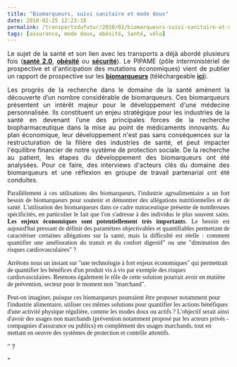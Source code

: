 ```yaml
---
title: "Biomarqueurs, suivi sanitaire et mode doux"
date: 2010-02-25 12:23:18
permalink: /transportsdufutur/2010/02/biomarqueurs-suivi-sanitaire-et-mode-doux.html
tags: [assurance, mode doux, obésité, Santé, vélo]
---
```


<p style="text-align: justify">Le sujet de la santé et son lien avec les transports a déjà abordé plusieurs fois (<strong><span style="text-decoration: underline"><a href="https://gabrielplassat.github.io/transportsdufutur/2010/02/vers-la-sante-20.html" target="_blank">santé 2.0</a></span></strong>, <strong><span style="text-decoration: underline"><a href="https://gabrielplassat.github.io/transportsdufutur/2009/11/mobilite-obesite-sante-innovons-vite.html" target="_blank">obésité</a></span></strong> ou <strong><span style="text-decoration: underline"><a href="https://gabrielplassat.github.io/transportsdufutur/2009/11/effet-de-serre-obesite-et-securite.html" target="_blank">sécurité</a></span></strong>). Le PIPAME (pôle interministériel de prospective et d'anticipation des mutations économiques) vient de publier un rapport de prospective sur les <strong><span style="text-decoration: underline"><a href="http://fr.wikipedia.org/wiki/Biomarqueur" target="_blank">biomarqueurs</a></span></strong> (téléchargeable <strong><span style="text-decoration: underline"><a href="http://www.industrie.gouv.fr/p3e/etudes/bio/etudes11.php" target="_blank">ici</a></span></strong>). <p style="text-align: justify">Les progrès de la recherche dans le domaine de la santé amènent la découverte d’un nombre considérable de biomarqueurs. Ces biomarqueurs présentent un intérêt majeur pour le développement d'une médecine personnalisée. Ils constituent un enjeu stratégique pour les industries de la santé en devenant l’une des principales forces de la recherche biopharmaceutique dans la mise au point de médicaments innovants. Au plan économique, leur développement n'est pas sans conséquences sur la restructuration de la filière des industries de santé, et peut impacter l'équilibre financier de notre système de protection sociale. De la recherche au patient, les étapes du développement des biomarqueurs ont été analysées. Pour ce faire, des interviews d'acteurs clés du domaine des biomarqueurs et une réflexion en groupe de travail partenarial ont été conduites.</p><font face="TimesNewRomanPSMT"> <p style="text-align: justify">Parallèlement à ces utilisations des biomarqueurs, l'industrie agroalimentaire a un fort besoin de biomarqueurs pour soutenir et démontrer des allégations nutritionnelles et de santé. L'utilisation des biomarqueurs dans ce cadre nutraceutique présente de nombreuses spécificités, en particulier le fait que l'on s'adresse à des individus le plus souvent sains. <strong>Les enjeux économiques sont potentiellement très importants</strong>. Le besoin est aujourd'hui pressant de définir des paramètres objectivables et quantifiables permettant de caractériser certaines allégations sur la santé, mais la difficulté est réelle : comment quantifier une amélioration du transit et du confort digestif" ou une "diminution des risques cardiovasculaires" ?</p> <p style=""text-align: justify"">Arrêtons nous un instant sur "une technologie à fort enjeux économiques" qui permettrait de quantifier les bénéfices d'un produit vis à vis par exemple des risques cardiovasculaires. Retenons également le rôle de cette solution pourrait avoir en matière de prévention, secteur pour le moment non "marchand".</p> <p style=""text-align: justify"">Peut-on imaginer, puisque ces biomarqueurs pourraient être proposer notamment pour l'industrie alimentaire, utiliser ces mêmes solutions pour quantifier les actions bénéfiques d'une activité physique régulière, comme les modes doux ou actifs ? L'objectif serait ainsi d'avoir des usages non marchands (prévention notamment proposé par les acteurs privés - compagnies d'assurance ou publics) en complément des usages marchands, tout en mettant en oeuvre des systèmes de protection et contrôle attentifs.</p></font><font face=""TimesNewRomanPSMT""></font></p> <p>″ <font face=""TimesNewRomanPSMT"">?</font></p>"

